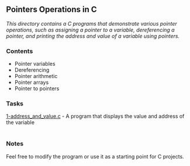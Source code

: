 ## Pointers Operations in C
_This directory contains a C programs that demonstrate various pointer operations, such as assigning a pointer to a variable, dereferencing a pointer, and printing the address and value of a variable using pointers._

### Contents
- Pointer variables 
- Dereferencing 
- Pointer arithmetic 
- Pointer arrays 
- Pointer to pointers

### Tasks
[1-address_and_value.c](./1-address_and_value.c) - A program that displays the value and address of the variable
<br><br>

### Notes
Feel free to modify the program or use it as a starting point for C projects.
